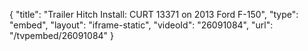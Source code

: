 {
    "title": "Trailer Hitch Install: CURT 13371 on 2013 Ford F-150",
    "type": "embed",
    "layout": "iframe-static",
    "videoId": "26091084",
    "url": "\/tvpembed\/26091084"
}